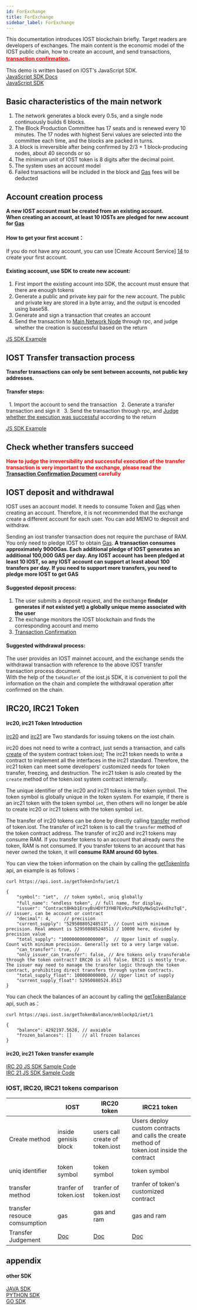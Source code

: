 ```yaml
---
id: ForExchange
title: ForExchange
sidebar_label: ForExchange
---
```


This documentation introduces IOST blockchain briefly. Target readers are developers of exchanges. The main content is the economic model of the IOST public chain, how to create an account, and send transactions, [<font color="#f00"><b>transaction confirmation</b></font>][1]。

This demo is written based on IOST's JavaScript SDK.    
[JavaScript SDK Docs](7-iost-js/IOST-class.md)   
[JavaScript SDK](https://github.com/iost-official/iost.js)

## Basic characteristics of the main network

1. The network generates a block every 0.5s, and a single node continuously builds 6 blocks.
2. The Block Production Committee has 17 seats and is renewed every 10 minutes. The 17 nodes with highest Servi values are selected into the committee each time, and the blocks are packed in turns.
3. A block is irreversible after being confirmed by 2/3 + 1 block-producing nodes, about 40 seconds or so
4. The minimum unit of IOST token is 8 digits after the decimal point.
5. The system uses an account model
6. Failed transactions will be included in the block and [Gas][2] fees will be deducted
 
## Account creation process

<b>A new IOST account must be created from an existing account.     
When creating an account, at least 10 IOSTs are pledged for new account for [Gas][3]</b>

#### How to get your first account：

If you do not have any account, you can use [Create Account Service] [14] to create your first account.   

#### Existing account, use SDK to create new account:

1. First import the existing account into SDK, the account must ensure that there are enough tokens
2. Generate a public and private key pair for the new account. The public and private key are stored in a byte array, and the output is encoded using base58.
3. Generate and sign a transaction that creates an account
4. Send the transaction to [Main Network Node][7] through rpc, and judge whether the creation is successful based on the return

[JS SDK Example](https://github.com/iost-official/iost.js/blob/master/examples/e2e_create_and_transfer.js#L127)

## IOST Transfer transaction process
**Transfer transactions can only be sent between accounts, not public key addresses.**

#### Transfer steps:
  1. Import the account to send the transaction
  2. Generate a transfer transaction and sign it
  3. Send the transaction through rpc, and [Judge whether the execution was successful][8] according to the return
 
[JS SDK Example](https://github.com/iost-official/iost.js/blob/master/examples/e2e_create_and_transfer.js#L135)

## Check whether transfers succeed
<font color="#f00"><b>How to judge the irreversibility and successful execution of the transfer transaction is very important to the exchange, please read the [Transaction Confirmation Document][9] carefully</b></font>


## IOST deposit and withdrawal 
IOST uses an account model. It needs to consume Token and [Gas][10] when creating an account. Therefore, it is not recommended that the exchange create a different account for each user. You can add MEMO to deposit and withdraw.

Sending an iost transfer transaction does not require the purchase of RAM. You only need to pledge IOST to obtain [Gas][11]. <b>A transaction consumes approximately 9000Gas. Each additional pledge of IOST generates an additional 100,000 GAS per day. Any IOST account has been pledged at least 10 IOST, so any IOST account can support at least about 100 transfers per day. If you need to support more transfers, you need to pledge more IOST to get GAS</b>

#### Suggested deposit process:
1. The user submits a deposit request, and the exchange <b>finds(or generates if not existed yet) a globally unique memo associated with the user</b>
2. The exchange monitors the IOST blockchain and finds the corresponding account and memo
3. [Transaction Confirmation][12]

#### Suggested withdrawal process:
The user provides an IOST mainnet account, and the exchange sends the withdrawal transaction with reference to the above IOST transfer transaction process document.   
With the help of the `txHandler` of the iost.js SDK, it is convenient to poll the information on the chain and complete the withdrawal operation after confirmed on the chain.

## IRC20, IRC21 Token
#### irc20, irc21 Token Introduction
[irc20](3-smart-contract/Token.md) and [irc21](3-smart-contract/Token20.1.md) are Two standards for issuing tokens on the iost chain.      

irc20 does not need to write a contract, just sends a transaction, and calls [create](6-reference/TokenContract.md#createtokensym-issuer-totalsupply-config) of the system contract token.iost; The irc21 token needs to write a contract to implement all the interfaces in the irc21 standard. Therefore, the irc21 token can meet some developers' customized needs for token transfer, freezing, and destruction. The irc21 token is aslo created by the `create` method of the token.iost system contract internally.      

The unique identifier of the irc20 and irc21 tokens is the token symbol. The token symbol is globally unique in the token system. For example, if there is an irc21 token with the token symbol `iet`, then others will no longer be able to create irc20 or irc21 tokens with the token symbol `iet`.     

The transfer of irc20 tokens can be done by directly calling [transfer](6-reference/TokenContract.md#transfertokensym-from-to-amount-memo) method of token.iost. The transfer of irc21 token is to call the `transfer` method of the token contract address. The transfer of irc20 and irc21 tokens may consume RAM. If you transfer tokens to an account that already owns the token, RAM is not consumed. If you transfer tokens to an account that has never owned the token, it will **consume RAM around 60 bytes**.    

You can view the token information on the chain by calling the [getTokenInfo](6-reference/API.md#gettokeninfo-symbol-by-_longest-_chain) api, an example is as follows：

```
curl https://api.iost.io/getTokenInfo/iet/1

{
	"symbol": "iet",  // token symbol, uniq globally
	"full_name": "endless token", // full name, for display。
	"issuer": "Contract8Hkb1ErxyBsHDYf3YHB7Ex9zuPkEQyNwSq1v4xEhzTqE", // issuer, can be account or contract
	"decimal": 4,     // precision
	"current_supply": "529508805248513", // Count with minimum precision. Real amount is 529508805248513 / 10000 here, divided by precision value  
	"total_supply": "1000000000000000",  // Upper limit of supply. Count with minimum precision. Generally set to a very large value.
	"can_transfer": true, // 
	"only_issuer_can_transfer": false, // Are tokens only transferable through the token contract? ERC20 is all false. ERC21 is mostly true. The issuer may need to manage the transfer logic through the token contract, prohibiting direct transfers through system contracts.
	"total_supply_float": 100000000000, // Upper limit of supply
	"current_supply_float": 52950880524.8513
}

```

You can check the balances of an account by calling the [getTokenBalance](6-reference/API.md#gettokenbalance-account-token-by-_longest-_chain) api, such as：

```
curl https://api.iost.io/getTokenBalance/onblockp1/iet/1

{
	"balance": 4292197.5628, // avaiable
	"frozen_balances": []    // all frozen balances
}

```


#### irc20, irc21 Token transfer example
[IRC 20 JS SDK Sample Code](https://github.com/iost-official/iost.js/blob/master/examples/e2e_create_and_transfer.js#L57)  
[IRC 21 JS SDK Sample Code](https://github.com/iost-official/iost.js/blob/master/examples/e2e_create_and_transfer.js#L68)  

### IOST, IRC20, IRC21 tokens comparison
|        |  IOST | IRC20 token| IRC21 token |
| ------ | ------ | --------- | ----------  |
| Create method | inside genisis block | users call create of token.iost | Users deploy custom contracts and calls the create method of token.iost inside the contract |
| uniq identifier | token symbol | token symbol | token symbol |
| transfer method | tranfer of token.iost | tranfer of token.iost | tranfer of token's customized contract |
| transfer resouce comsumption|  gas |  gas and ram |  gas and ram |
| Transfer Judgement | [Doc](6-reference/TransferJudgement.md) | [Doc](6-reference/TransferJudgement.md) | [Doc](6-reference/TransferJudgement.md) |

## appendix
#### other SDK
[JAVA SDK](https://github.com/iost-official/java-sdk)  
[PYTHON SDK](https://github.com/iost-official/pyost)  
[GO SDK](https://github.com/iost-official/go-iost/tree/master/sdk)


  [1]: 6-reference/TransferJudgement.md
  [2]: 2-intro-of-iost/Economic-model.md#gas-reward
  [3]: 2-intro-of-iost/Economic-model.md#gas-reward
  [4]: https://www.purewallet.org/
  [5]: https://www.tokenpocket.pro/
  [6]: https://iost.io/
  [7]: 4-running-iost-node/Deployment.md#seed-node-list
  [8]: 6-reference/TransferJudgement.md
  [9]: 6-reference/TransferJudgement.md
  [10]: 2-intro-of-iost/Economic-model.md#gas-reward
  [11]: 2-intro-of-iost/Economic-model.md#gas-reward
  [12]: 6-reference/TransferJudgement.md
  [13]: https://www.huobiwallet.com/
  [14]: https://iostaccount.io/create
          
